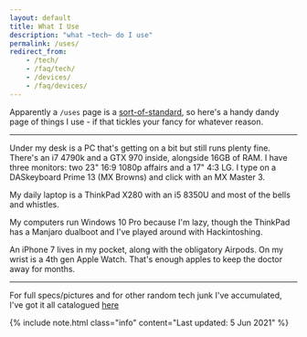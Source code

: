 ```yaml
---
layout: default
title: What I Use
description: "what ~tech~ do I use"
permalink: /uses/
redirect_from:
    - /tech/
    - /faq/tech/
    - /devices/
    - /faq/devices/
---
```


Apparently a `/uses` page is a [sort-of-standard](https://uses.tech/), so here's a handy dandy page of things I use - if that tickles your fancy for whatever reason.

---

Under my desk is a PC that's getting on a bit but still runs plenty fine. There's an i7 4790k and a GTX 970 inside, alongside 16GB of RAM. I have three monitors: two 23" 16:9 1080p affairs and a 17" 4:3 LG.
I type on a DASkeyboard Prime 13 (MX Browns) and click with an MX Master 3.

My daily laptop is a ThinkPad X280 with an i5 8350U and most of the bells and whistles.

My computers run Windows 10 Pro because I'm lazy, though the ThinkPad has a Manjaro dualboot and I've played around with Hackintoshing.

An iPhone 7 lives in my pocket, along with the obligatory Airpods. On my wrist is a 4th gen Apple Watch. That's enough apples to keep the doctor away for months.

---

For full specs/pictures and for other random tech junk I've accumulated, I've got it all catalogued [here](https://wiki.tomr.me/doku.php?id=d:home)

{% include note.html class="info" content="Last updated: 5 Jun 2021" %}
